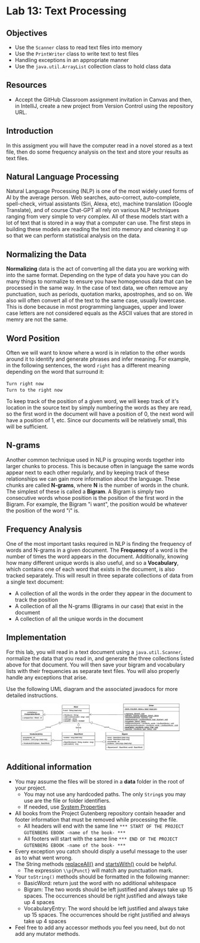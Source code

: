 # Lab 13: Text Processing

## Objectives
* Use the ``Scanner`` class to read text files into memory
* Use the ``PrintWriter`` class to write text to test files
* Handling exceptions in an appropriate manner
* Use the `java.util.ArrayList` collection class to hold class data

## Resources
 * Accept the GitHub Classroom assignment invitation in Canvas and then, in IntelliJ, create a new project from Version Control using the repository URL.

## Introduction

In this assigment you will have the computer read in a novel stored as a text file, then
do some frequency analysis on the text and store your results as text files.

## Natural Language Processing

Natural Language Processing (NLP) is one of the most widely used forms of AI by the average person. Web searches, 
auto-correct, auto-complete, spell-check, virtual assistants (Siri, Alexa, etc), machine translation (Google Translate), 
and of course Chat-GPT all rely on various NLP techniques ranging from very simple to very complex. All of these models 
start with a lot of text that is stored in a way that a computer can use. The first steps in building these models are 
reading the text into memory and cleaning it up so that we can perform statistical analysis on the data.

## Normalizing the Data

**Normalizing** data is the act of converting all the data you are working with 
into the same format. Depending on the type of data you have you can do many 
things to normalize to ensure you have homogenous data that can be processed 
in the same way. In the case of text data, we often remove any punctuation, such 
as periods, quotation marks, apostrophes, and so on. We also will often convert 
all of the text to the same case, usually lowercase. This is done because in most 
programming languages, upper and lower case letters are not considered equals as the 
ASCII values that are stored in memry are not the same. 

## Word Position

Often we will want to know where a word is in relation to the other words around it to identify and generate 
phrases and infer meaning. For example, in the following sentences, the word `right` has a different meaning 
depending on the word that surround it:

``Turn right now``<br>
``Turn to the right now``

To keep track of the position of a given word, we will keep track of it's location in the source text by simply numbering the words as 
they are read, so the first word in the document will have a position of 0, the next word will have a position of 1, etc. Since our documents will 
be relatively small, this will be sufficient. 

## N-grams

Another common technique used in NLP is grouping words together into larger chunks to process. This is because often in language the same words 
appear next to each other regularly, and by keeping track of these relationships we can gain more information about the language. These chunks are called **N-grams**, where **N** is the number of words in the chunk. The simplest of these is called a **Bigram**. A Bigram is simply two consecutive words whose position is the position of the first word  in the Bigram. For example, the Bigram "i want", the position would be whatever the position of the word "i" is. 

## Frequency Analysis

One of the most important tasks required in NLP is finding the frequency of words and N-grams in a given document. The **Frequency** of a word 
is the number of times the word appears in the document. Additionally, knowing how many different unique words is also useful, 
and so a **Vocabulary**, which contains one of each word that exists in the document, is also tracked separately. This will result in three 
separate collections of data from a single text document:

* A collection of all the words in the order they appear in the document to track the position
* A collection of all the N-grams (Bigrams in our case) that exist in the document
* A collection of all the unique words in the document

## Implementation

For this lab, you will read in a text document using a `java.util.Scanner`, normalize the data that you read in, and generate the three collections listed above for that document. You will then save your bigram and vocabulary lists with their frequencies as separate text files. You will also properly handle any 
exceptions that arise. 

Use the following UML diagram and the associated javadocs for more detailed instructions.

<figure><a href="CSC1110-Lab13-UML.png"><img src="CSC1110-Lab13-UML.png" /></a></figure>

## Additional information
* You may assume the files will be stored in a **data** folder in the root of your project.
    * You may not use any hardcoded paths. The only `String`s you may use are the file or folder identifiers.
    * If needed, use [System Properties](https://docs.oracle.com/javase/tutorial/essential/environment/sysprop.html)
* All books from the Project Gutenberg repository contain heaader and footer information that must be removed while processing the file.
    * All headers will end with the same line ``*** START OF THE PROJECT GUTENBERG EBOOK -name of the book- ***``
    * All footers will start with the same line ``*** END OF THE PROJECT GUTENBERG EBOOK -name of the book- ***``
* Every exception you catch should disply a useful message to the user as to what went wrong.
* The String methods [replaceAll()](https://docs.oracle.com/en/java/javase/20/docs/api/java.base/java/lang/String.html#replaceAll(java.lang.String,java.lang.String)) and [startsWith()](https://docs.oracle.com/en/java/javase/20/docs/api/java.base/java/lang/String.html#startsWith(java.lang.String)) could be helpful.
    * The expression ``\\p{Punct}`` will match any punctuation mark.
* Your ``toString()`` methods should be formatted in the following manner:
    * BasicWord: return just the word with no additional whitespace
    * Bigram: The two words should be left justified and always take up 15 spaces. The occurrences should be right justified and always take up 4 spaces
    * VocabularyEntry: The word should be left justified and always take up 15 spaces. The occurrences should be right justified and always take up 4 spaces
* Feel free to add any accessor methods you feel you need, but do not add any mutator methods.
